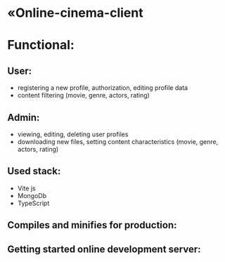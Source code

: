 # «Online-cinema-client

# Functional:

## User:
- registering a new profile, authorization, editing profile data
- content filtering (movie, genre, actors, rating)


## Admin:
- viewing, editing, deleting user profiles
- downloading new files, setting content characteristics (movie, genre, actors, rating)


## Used stack:
- Vite js
- MongoDb
- TypeScript

## Compiles and minifies for production:


## Getting started online development server:
